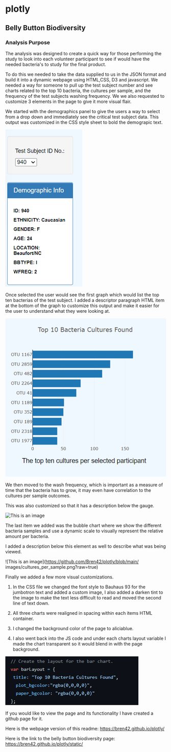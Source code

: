 # plotly

## Belly Button Biodiversity 

### Analysis Purpose

The analysis was designed to create a quick way for those performing the study to look into each volunteer participant to see if would have the needed bacteria's to study for the final product. 

To do this we needed to take the data supplied to us in the JSON format and build it into a dynamic webpage using HTML,CSS, D3 and javascript. We needed a way for someone to pull up the test subject number and see charts related to the top 10 bacteria, the cultures per sample, and the frequency of the test subjects washing frequency. We we also requested to customize 3 elements in the page to give it more visual flair.

We started with the demographics panel to give the users a way to select from a drop down and immediately see the critical test subject data.
This output was customized in the CSS style sheet to bold the demograpic text.

![This is an image](https://github.com/Bren42/plotly/blob/main/images/demographics.png?raw=true)

Once selected the user would see the first graph which would list the top ten bacterias of the test subject.
I added a descriptor paragraph HTML item at the bottom of the graph to customize this output and make it easier for the user to understand what they were looking at.

![This is an image](https://github.com/Bren42/plotly/blob/main/images/top_ten.png?raw=true)

We then moved to the wash frequency, which is important as a measure of time that the bacteria has to grow, it may even have correlation to the cultures per sample outcomes. 

This was also customized so that it has a description below the gauge.

![This is an image](https://user-images.githubusercontent.com/105946959/193912872-3ab1bb86-a422-48a5-91f1-02ea190ea698.png)

The last item we added was the bubble chart where we show the different bacteria samples and use a dynamic scale to visually represent the relative amount per bacteria.

I added a description below this element as well to describe what was being viewed.

![This is an image](https://github.com/Bren42/plotly/blob/main/
images/cultures_per_sample.png?raw=true)

Finally we added a few more visual customizations. 

1. In the CSS file we changed the font style to Bauhaus 93 for the jumbotron text and added a custom image, I also added a darken tint to the image to make the text less difficult to read and moved the second line of text down.

2. All three charts were realigned in spacing within each items HTML container.

3. I changed the background color of the page to aliciablue.

4. I also went back into the JS code and under each charts layout variable I made the chart transparent so it would blend in with the page background.

![This is an image](https://github.com/Bren42/plotly/blob/main/images/transparent.png?raw=true)

If you would like to view the page and its functionality I have created a github page for it.

Here is the webpage version of this readme: https://bren42.github.io/plotly/

Here is the link to the belly button biodiversity page: https://bren42.github.io/plotly/static/


